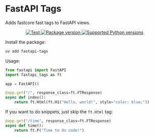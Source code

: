# FastAPI Tags

Adds fastcore fast tags to FastAPI views.


<p align="center">
<a href="https://github.com/pydanny/fastapi-tags/actions?query=workflow%3Apython-package+event%3Apush+branch%main" target="_blank">
    <img src="https://github.com/pydanny/fastapi-tags/actions/workflows/python-package.yml/badge.svg?event=push&branch=main" alt="Test">
</a>
<a href="https://pypi.org/project/fastapi-tags" target="_blank">
    <img src="https://img.shields.io/pypi/v/fastapi-tags?color=%2334D058&label=pypi%20package" alt="Package version">
</a>
<a href="https://pypi.org/project/fastapi-tags" target="_blank">
    <img src="https://img.shields.io/pypi/pyversions/fastapi-tags.svg?color=%2334D058" alt="Supported Python versions">
</a>
</p>

Install the package:

```bash
uv add fastapi-tags
```

Usage:

```python
from fastapi import FastAPI
import fastapi_tags as ft

app = FastAPI()

@app.get("/", response_class=ft.FTResponse)
async def index():
    return ft.Html(ft.H1("Hello, world!", style="color: blue;"))
```

If you want to do snippets, just skip the `ft.Html` tag:

```python
@app.get("/time", response_class=ft.FTResponse)
async def time():
    return ft.P("Time to do code!")
```
